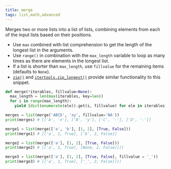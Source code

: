 ```yaml
---
title: merge
tags: list,math,advanced
---
```


Merges two or more lists into a list of lists, combining elements from each of the input lists based on their positions.

- Use `max` combined with list comprehension to get the length of the longest list in the arguments.
- Use `range()` in combination with the `max_length` variable to loop as many times as there are elements in the longest list.
- If a list is shorter than `max_length`, use `fillvalue` for the remaining items (defaults to `None`).
- [`zip()`](https://docs.python.org/3/library/functions.html#zip) and [`itertools.zip_longest()`](https://docs.python.org/3/library/itertools.html#itertools.zip_longest) provide similar functionality to this snippet.

```py
def merge(*iterables, fillvalue=None):
  max_length = len(max(iterables, key=len))
  for i in range(max_length):
    yield [dict(enumerate(ele)).get(i, fillvalue) for ele in iterables]
```

```py
merges = list(merge('ABCD', 'xy', fillvalue='NA'))
print(merges) # [['A', 'x'], ['B', 'y'], ['C', '-'], ['D', '-']]

merge1 = list(merge(['a', 'b'], [1, 2], [True, False]))
print(merge1) # [['a', 1, True], ['b', 2, False]]

merge2 = list(merge(['a'], [1, 2], [True, False])) 
print(merge2) # [['a', 1, True], [None, 2, False]]))

merge3 = list(merge(['a'], [1, 2], [True, False], fillvalue = '_'))
print(merge3) # [['a', 1, True], ['_', 2, False]]))
```
